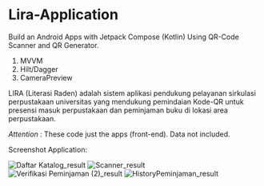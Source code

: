 # Lira-Application
Build an Android Apps with Jetpack Compose (Kotlin) Using QR-Code Scanner and QR Generator.

1. MVVM
2. Hilt/Dagger
3. CameraPreview

LIRA (Literasi Raden) adalah sistem aplikasi pendukung pelayanan sirkulasi perpustakaan universitas yang mendukung pemindaian Kode-QR untuk presensi masuk perpustakaan dan peminjaman buku di lokasi area perpustakaan.

*Attention* : These code just the apps (front-end). Data not included.

Screenshot Application:

![Daftar Katalog_result](https://user-images.githubusercontent.com/36807013/215050869-8de28ee0-a0d7-448e-b6fb-1096cf9ef54a.png) ![Scanner_result](https://user-images.githubusercontent.com/36807013/215050958-92f0e15f-9ae8-4a3f-aab8-92432c4e7694.png) ![Verifikasi Peminjaman (2)_result](https://user-images.githubusercontent.com/36807013/215051176-1cf8a8a8-306e-4f93-91f3-29b7f21b51db.png) ![HistoryPeminjaman_result](https://user-images.githubusercontent.com/36807013/215051901-4ab44a4d-d106-44e7-93ee-6c88da3bdb98.png)


